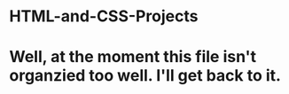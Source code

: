 # HTML-and-CSS-Projects
# Well, at the moment this file isn't organzied too well. I'll get back to it. 